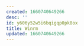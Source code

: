 ```yaml
---
created: 1660740649266
desc: ''
id: y606y52w5i6bqigqp0pk8ox
title: Winrm
updated: 1660740649266
---
```

   

